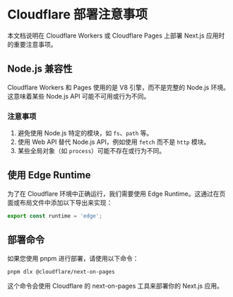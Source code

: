 # Cloudflare 部署注意事项

本文档说明在 Cloudflare Workers 或 Cloudflare Pages 上部署 Next.js 应用时的重要注意事项。

## Node.js 兼容性

Cloudflare Workers 和 Pages 使用的是 V8 引擎，而不是完整的 Node.js 环境。这意味着某些 Node.js API 可能不可用或行为不同。

### 注意事项

1. 避免使用 Node.js 特定的模块，如 `fs`、`path` 等。
2. 使用 Web API 替代 Node.js API，例如使用 `fetch` 而不是 `http` 模块。
3. 某些全局对象（如 `process`）可能不存在或行为不同。

## 使用 Edge Runtime

为了在 Cloudflare 环境中正确运行，我们需要使用 Edge Runtime。这通过在页面或布局文件中添加以下导出来实现：

```typescript
export const runtime = 'edge';
```

## 部署命令

如果您使用 pnpm 进行部署，请使用以下命令：

```bash
pnpm dlx @cloudflare/next-on-pages
```

这个命令会使用 Cloudflare 的 next-on-pages 工具来部署你的 Next.js 应用。
```
